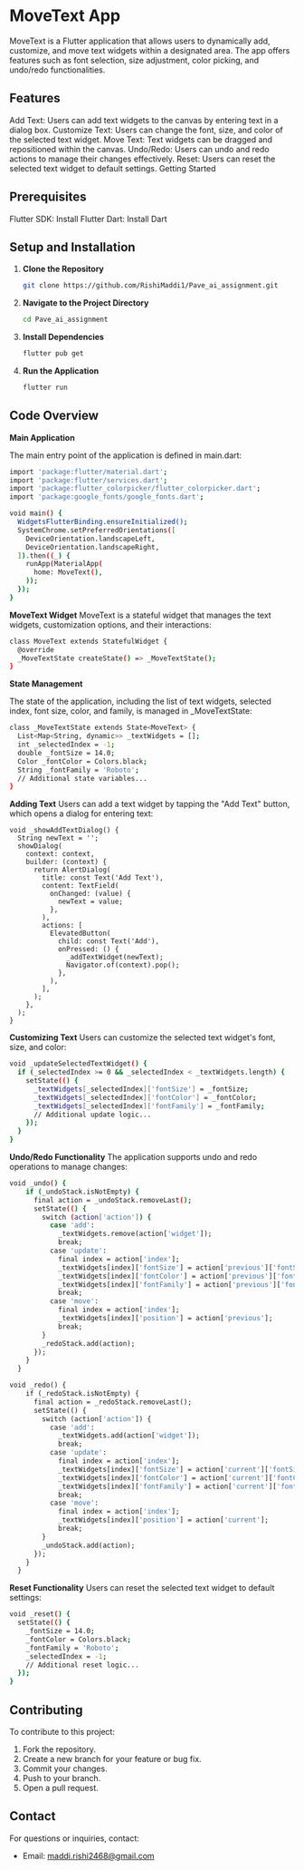# MoveText App
MoveText is a Flutter application that allows users to dynamically add, customize, and move text widgets within a designated area. The app offers features such as font selection, size adjustment, color picking, and undo/redo functionalities.

## Features
Add Text: Users can add text widgets to the canvas by entering text in a dialog box.
Customize Text: Users can change the font, size, and color of the selected text widget.
Move Text: Text widgets can be dragged and repositioned within the canvas.
Undo/Redo: Users can undo and redo actions to manage their changes effectively.
Reset: Users can reset the selected text widget to default settings.
Getting Started

## Prerequisites
Flutter SDK: Install Flutter
Dart: Install Dart

## Setup and Installation

1. **Clone the Repository**

    ```sh
    git clone https://github.com/RishiMaddi1/Pave_ai_assignment.git
    ```

2. **Navigate to the Project Directory**

    ```sh
    cd Pave_ai_assignment
    ```

3. **Install Dependencies**

    ```sh
    flutter pub get
    ```

4. **Run the Application**

    ```sh
    flutter run
    ```

## Code Overview

**Main Application**

The main entry point of the application is defined in main.dart:

```sh
import 'package:flutter/material.dart';
import 'package:flutter/services.dart';
import 'package:flutter_colorpicker/flutter_colorpicker.dart';
import 'package:google_fonts/google_fonts.dart';
```

```sh
void main() {
  WidgetsFlutterBinding.ensureInitialized();
  SystemChrome.setPreferredOrientations([
    DeviceOrientation.landscapeLeft,
    DeviceOrientation.landscapeRight,
  ]).then((_) {
    runApp(MaterialApp(
      home: MoveText(),
    ));
  });
}
```

**MoveText Widget**
MoveText is a stateful widget that manages the text widgets, customization options, and their interactions:

```sh
class MoveText extends StatefulWidget {
  @override
  _MoveTextState createState() => _MoveTextState();
}
```

**State Management**

The state of the application, including the list of text widgets, selected index, font size, color, and family, is managed in _MoveTextState:


```sh
class _MoveTextState extends State<MoveText> {
  List<Map<String, dynamic>> _textWidgets = [];
  int _selectedIndex = -1;
  double _fontSize = 14.0;
  Color _fontColor = Colors.black;
  String _fontFamily = 'Roboto';
  // Additional state variables...
}
```

**Adding Text**
Users can add a text widget by tapping the "Add Text" button, which opens a dialog for entering text:


```
void _showAddTextDialog() {
  String newText = '';
  showDialog(
    context: context,
    builder: (context) {
      return AlertDialog(
        title: const Text('Add Text'),
        content: TextField(
          onChanged: (value) {
            newText = value;
          },
        ),
        actions: [
          ElevatedButton(
            child: const Text('Add'),
            onPressed: () {
              _addTextWidget(newText);
              Navigator.of(context).pop();
            },
          ),
        ],
      );
    },
  );
}
```

**Customizing Text**
Users can customize the selected text widget's font, size, and color:



```sh
void _updateSelectedTextWidget() {
  if (_selectedIndex >= 0 && _selectedIndex < _textWidgets.length) {
    setState(() {
      _textWidgets[_selectedIndex]['fontSize'] = _fontSize;
      _textWidgets[_selectedIndex]['fontColor'] = _fontColor;
      _textWidgets[_selectedIndex]['fontFamily'] = _fontFamily;
      // Additional update logic...
    });
  }
}
```

**Undo/Redo Functionality**
The application supports undo and redo operations to manage changes:

```sh
void _undo() {
    if (_undoStack.isNotEmpty) {
      final action = _undoStack.removeLast();
      setState(() {
        switch (action['action']) {
          case 'add':
            _textWidgets.remove(action['widget']);
            break;
          case 'update':
            final index = action['index'];
            _textWidgets[index]['fontSize'] = action['previous']['fontSize'];
            _textWidgets[index]['fontColor'] = action['previous']['fontColor'];
            _textWidgets[index]['fontFamily'] = action['previous']['fontFamily'];
            break;
          case 'move':
            final index = action['index'];
            _textWidgets[index]['position'] = action['previous'];
            break;
        }
        _redoStack.add(action);
      });
    }
  }

void _redo() {
    if (_redoStack.isNotEmpty) {
      final action = _redoStack.removeLast();
      setState(() {
        switch (action['action']) {
          case 'add':
            _textWidgets.add(action['widget']);
            break;
          case 'update':
            final index = action['index'];
            _textWidgets[index]['fontSize'] = action['current']['fontSize'];
            _textWidgets[index]['fontColor'] = action['current']['fontColor'];
            _textWidgets[index]['fontFamily'] = action['current']['fontFamily'];
            break;
          case 'move':
            final index = action['index'];
            _textWidgets[index]['position'] = action['current'];
            break;
        }
        _undoStack.add(action);
      });
    }
  }
```

**Reset Functionality**
Users can reset the selected text widget to default settings:

```sh
void _reset() {
  setState(() {
    _fontSize = 14.0;
    _fontColor = Colors.black;
    _fontFamily = 'Roboto';
    _selectedIndex = -1;
    // Additional reset logic...
  });
}
```

## Contributing

To contribute to this project:

1. Fork the repository.
2. Create a new branch for your feature or bug fix.
3. Commit your changes.
4. Push to your branch.
5. Open a pull request.

## Contact

For questions or inquiries, contact:

- Email: [maddi.rishi2468@gmail.com](mailto:maddi.rishi2468@gmail.com)
